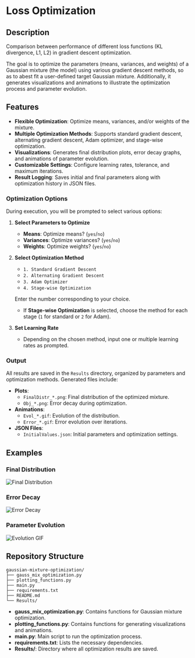 # Loss Optimization

## Description
Comparison between performance of different loss functions (KL divergence, L1, L2) in gradient descent optimization.

The goal is to optimize the parameters (means, variances, and weights) of a Gaussian mixture (the model) using various gradient descent methods, so as to abest fit a user-defined target Gaussian mixture. Additionally, it generates visualizations and animations to illustrate the optimization process and parameter evolution.

## Features

- **Flexible Optimization**: Optimize means, variances, and/or weights of the mixture.
- **Multiple Optimization Methods**: Supports standard gradient descent, alternating gradient descent, Adam optimizer, and stage-wise optimization.
- **Visualizations**: Generates final distribution plots, error decay graphs, and animations of parameter evolution.
- **Customizable Settings**: Configure learning rates, tolerance, and maximum iterations.
- **Result Logging**: Saves initial and final parameters along with optimization history in JSON files.

### Optimization Options

During execution, you will be prompted to select various options:

1. **Select Parameters to Optimize**

    - **Means**: Optimize means? (`yes`/`no`)
    - **Variances**: Optimize variances? (`yes`/`no`)
    - **Weights**: Optimize weights? (`yes`/`no`)

2. **Select Optimization Method**

    - `1. Standard Gradient Descent`
    - `2. Alternating Gradient Descent`
    - `3. Adam Optimizer`
    - `4. Stage-wise Optimization`

    Enter the number corresponding to your choice.

    - If **Stage-wise Optimization** is selected, choose the method for each stage (`1` for standard or `2` for Adam).

3. **Set Learning Rate**

    - Depending on the chosen method, input one or multiple learning rates as prompted.

### Output

All results are saved in the `Results` directory, organized by parameters and optimization methods. Generated files include:

- **Plots**:
  - `FinalDistr_*.png`: Final distribution of the optimized mixture.
  - `Obj_*.png`: Error decay during optimization.
- **Animations**:
  - `Evol_*.gif`: Evolution of the distribution.
  - `Error_*.gif`: Error evolution over iterations.
- **JSON Files**:
  - `InitialValues.json`: Initial parameters and optimization settings.

## Examples

### Final Distribution

![Final Distribution](https://via.placeholder.com/400x300.png?text=Final+Distribution)

### Error Decay

![Error Decay](https://via.placeholder.com/400x300.png?text=Error+Decay)

### Parameter Evolution

![Evolution GIF](https://via.placeholder.com/400x300.png?text=Evolution+GIF)

## Repository Structure

```
gaussian-mixture-optimization/
├── gauss_mix_optimization.py
├── plotting_functions.py
├── main.py
├── requirements.txt
├── README.md
└── Results/
```

- **gauss_mix_optimization.py**: Contains functions for Gaussian mixture optimization.
- **plotting_functions.py**: Contains functions for generating visualizations and animations.
- **main.py**: Main script to run the optimization process.
- **requirements.txt**: Lists the necessary dependencies.
- **Results/**: Directory where all optimization results are saved.
